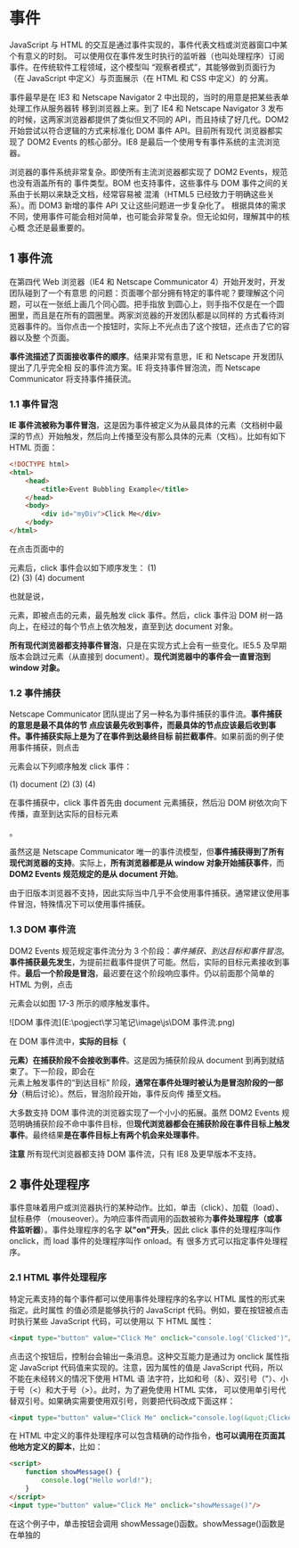 # 事件

JavaScript 与 HTML 的交互是通过事件实现的，事件代表文档或浏览器窗口中某个有意义的时刻。 可以使用仅在事件发生时执行的监听器（也叫处理程序）订阅事件。在传统软件工程领域，这个模型叫 “观察者模式”，其能够做到页面行为（在 JavaScript 中定义）与页面展示（在 HTML 和 CSS 中定义）的 分离。 

事件最早是在 IE3 和 Netscape Navigator 2 中出现的，当时的用意是把某些表单处理工作从服务器转 移到浏览器上来。到了 IE4 和 Netscape Navigator 3 发布的时候，这两家浏览器都提供了类似但又不同的 API，而且持续了好几代。DOM2 开始尝试以符合逻辑的方式来标准化 DOM 事件 API。目前所有现代 浏览器都实现了 DOM2 Events 的核心部分。IE8 是最后一个使用专有事件系统的主流浏览器。 

浏览器的事件系统非常复杂。即使所有主流浏览器都实现了 DOM2 Events，规范也没有涵盖所有的 事件类型。BOM 也支持事件，这些事件与 DOM 事件之间的关系由于长期以来缺乏文档，经常容易被 混淆（HTML5 已经致力于明确这些关系）。而 DOM3 新增的事件 API 又让这些问题进一步复杂化了。 根据具体的需求不同，使用事件可能会相对简单，也可能会非常复杂。但无论如何，理解其中的核心概 念还是最重要的。

## 1 事件流

在第四代 Web 浏览器（IE4 和 Netscape Communicator 4）开始开发时，开发团队碰到了一个有意思 的问题：页面哪个部分拥有特定的事件呢？要理解这个问题，可以在一张纸上画几个同心圆。把手指放 到圆心上，则手指不仅是在一个圆圈里，而且是在所有的圆圈里。两家浏览器的开发团队都是以同样的 方式看待浏览器事件的。当你点击一个按钮时，实际上不光点击了这个按钮，还点击了它的容器以及整 个页面。 

**事件流描述了页面接收事件的顺序**。结果非常有意思，IE 和 Netscape 开发团队提出了几乎完全相 反的事件流方案。IE 将支持事件冒泡流，而 Netscape Communicator 将支持事件捕获流。

### 1.1 事件冒泡

**IE 事件流被称为事件冒泡**，这是因为事件被定义为从最具体的元素（文档树中最深的节点）开始触发，然后向上传播至没有那么具体的元素（文档）。比如有如下 HTML 页面：

```html
<!DOCTYPE html>
<html>
    <head>
    	<title>Event Bubbling Example</title>
    </head>
    <body>
    	<div id="myDiv">Click Me</div>
    </body>
</html>
```

在点击页面中的<div>元素后，click 事件会以如下顺序发生：
(1) <div>
(2) <body>
(3) <html>
(4) document

也就是说，<div>元素，即被点击的元素，最先触发 click 事件。然后，click 事件沿 DOM 树一路向上，在经过的每个节点上依次触发，直至到达 document 对象。

**所有现代浏览器都支持事件冒泡**，只是在实现方式上会有一些变化。IE5.5 及早期版本会跳过<html>元素（从<body>直接到 document）。**现代浏览器中的事件会一直冒泡到 window 对象。**

### 1.2 事件捕获

Netscape Communicator 团队提出了另一种名为事件捕获的事件流。**事件捕获的意思是最不具体的节 点应该最先收到事件，而最具体的节点应该最后收到事件。**事件捕获实际上**是为了在事件到达最终目标 前拦截事件**。如果前面的例子使用事件捕获，则点击<div>元素会以下列顺序触发 click 事件：

(1) document
(2) <html>
(3) <body>
(4) <div>

在事件捕获中，click 事件首先由 document 元素捕获，然后沿 DOM 树依次向下传播，直至到达实际的目标元素<div>。

虽然这是 Netscape Communicator 唯一的事件流模型，但**事件捕获得到了所有现代浏览器的支持**。实际上，**所有浏览器都是从 window 对象开始捕获事件**，而 **DOM2 Events 规范规定的是从 document 开始**。

由于旧版本浏览器不支持，因此实际当中几乎不会使用事件捕获。通常建议使用事件冒泡，特殊情况下可以使用事件捕获。

### 1.3 DOM 事件流

DOM2 Events 规范规定事件流分为 3 个阶段：*事件捕获、到达目标和事件冒泡*。**事件捕获最先发生**，为提前拦截事件提供了可能。然后，实际的目标元素接收到事件。**最后一个阶段是冒泡**，最迟要在这个阶段响应事件。仍以前面那个简单的 HTML 为例，点击<div>元素会以如图 17-3 所示的顺序触发事件。

![DOM 事件流](E:\pogject\学习笔记\image\js\DOM 事件流.png)

在 DOM 事件流中，**实际的目标（<div>元素）在捕获阶段不会接收到事件**。这是因为捕获阶段从 document 到<html>再到<body>就结束了。下一阶段，即会在<div>元素上触发事件的“到达目标” 阶段，**通常在事件处理时被认为是冒泡阶段的一部分**（稍后讨论）。然后，冒泡阶段开始，事件反向传 播至文档。

大多数支持 DOM 事件流的浏览器实现了一个小小的拓展。虽然 DOM2 Events 规范明确捕获阶段不命中事件目标，但**现代浏览器都会在捕获阶段在事件目标上触发事件**。最终结果**是在事件目标上有两个机会来处理事件**。

**注意** 所有现代浏览器都支持 DOM 事件流，只有 IE8 及更早版本不支持。

## 2 事件处理程序

事件意味着用户或浏览器执行的某种动作。比如，单击（click）、加载（load）、鼠标悬停 （mouseover）。为响应事件而调用的函数被称为**事件处理程序（或事件监听器**）。事件处理程序的名字 **以"on"开头**，因此 click 事件的处理程序叫作 onclick，而 load 事件的处理程序叫作 onload。有 很多方式可以指定事件处理程序。

### 2.1 HTML 事件处理程序

特定元素支持的每个事件都可以使用事件处理程序的名字以 HTML 属性的形式来指定。此时属性 的值必须是能够执行的 JavaScript 代码。例如，要在按钮被点击时执行某些 JavaScript 代码，可以使用以 下 HTML 属性：

```html
<input type="button" value="Click Me" onclick="console.log('Clicked')"/>
```

点击这个按钮后，控制台会输出一条消息。这种交互能力是通过为 onclick 属性指定 JavaScript 代码值来实现的。注意，因为属性的值是 JavaScript 代码，所以不能在未经转义的情况下使用 HTML 语 法字符，比如和号（&）、双引号（"）、小于号（<）和大于号（>）。此时，为了避免使用 HTML 实体， 可以使用单引号代替双引号。如果确实需要使用双引号，则要把代码改成下面这样：

```html
<input type="button" value="Click Me" onclick="console.log(&quot;Clicked&quot;)"/>
```

在 HTML 中定义的事件处理程序可以包含精确的动作指令，**也可以调用在页面其他地方定义的脚本**，比如：

```html
<script>
    function showMessage() {
    	console.log("Hello world!");
    }
</script>
<input type="button" value="Click Me" onclick="showMessage()"/>
```

在这个例子中，单击按钮会调用 showMessage()函数。showMessage()函数是在单独的<script> 元素中定义的，而且也可以在外部文件中定义。**作为事件处理程序执行的代码可以访问全局作用域中的 一切。** 

以这种方式指定的事件处理程序有一些特殊的地方。首先，**会创建一个函数来封装属性的值**。**这个 函数有一个特殊的局部变量 event，其中保存的就是 event 对象**.

```html
<!-- 输出"click" -->
<input type="button" value="Click Me" onclick="console.log(event.type)">
```

有了这个对象，就不用开发者另外定义其他变量，也不用从包装函数的参数列表中去取了。

在这个函数中，**this 值相当于事件的目标元素**，如下面的例子所示：

```html
<!-- 输出"Click Me" -->
<input type="button" value="Click Me" onclick="console.log(this.value)">
```

这个动态创建的包装函数还有一个特别有意思的地方，就是**其作用域链被扩展了**。在这个函数中，**document 和元素自身的成员都可以被当成局部变量来访问**。这是通过使用 with 实现的：

```js
function() {
    with(document) {
        with(this) {
        	// 属性值
        }
    }
}
```

这意味着**事件处理程序可以更方便地访问自己的属性**。下面的代码与前面的示例功能一样：

```js
<!-- 输出"Click Me" -->
<input type="button" value="Click Me" onclick="console.log(value)">
```

**如果这个元素是一个表单输入框，则作用域链中还会包含表单元素**，事件处理程序对应的函数等价于如下这样：

```js
function() {
    with(document) {
        with(this.form) {
            with(this) {
            	// 属性值
            }
        }
    }
}
```

本质上，经过这样的扩展，**事件处理程序的代码就可以不必引用表单元素**，**而直接访问同一表单中的其他成员了**。下面的例子就展示了这种成员访问模式：

```html
<form method="post">
	<input type="text" name="username" value="">
	<input type="button" value="Echo Username" onclick="console.log(username.value)">
</form>
```

点击这个例子中的按钮会显示出文本框中包含的文本。注意，事件处理程序中的代码直接引用了username。

在 HTML 中指定事件处理程序有一些问题。第一个问题是**时机问题**。有可能 HTML 元素已经显示 在页面上，用户都与其交互了，而事件处理程序的代码还无法执行。比如在前面的例子中，如果 showMessage()函数是在页面后面，在按钮中代码的后面定义的，那么当用户在 showMessage()函数 被定义之前点击按钮时，就会发生错误。为此，大多数 HTML 事件处理程序会封装在 try/catch 块中， 以便在这种情况下静默失败，如下面的例子所示：

```html
<input type="button" value="Click Me" onclick="try{showMessage();}catch(ex) {}">
```

这样，如果在 showMessage()函数被定义之前点击了按钮，就不会发生 JavaScript 错误了，这是因为错误在浏览器收到之前已经被拦截了。

另一个问题是**对事件处理程序作用域链的扩展在不同浏览器中可能导致不同的结果**。不同 JavaScript 引擎中标识符解析的规则存在差异，因此访问无限定的对象成员可能导致错误。 

使用 HTML 指定事件处理程序的最后一个问题是 HTML 与 JavaScript 强耦合。**如果需要修改事件处 理程序，则必须在两个地方，即 HTML 和 JavaScript 中，修改代码**。这也是很多开发者不使用 HTML 事件处理程序，而使用 JavaScript 指定事件处理程序的主要原因。

### 2.2 DOM0 事件处理程序

在 JavaScript 中指定事件处理程序的**传统方式**是**把一个函数赋值给（DOM 元素的）一个事件处理程 序属性**。这也是在第四代 Web 浏览器中开始支持的事件处理程序赋值方法，直到现在所有现代浏览器 仍然都支持此方法，主要原因是简单。要使用 JavaScript 指定事件处理程序，必须先取得要操作对象的 引用。

 **每个元素（包括 window 和 document）都有通常小写的事件处理程序属性**，比如 onclick。只要 把这个属性赋值为一个函数即可：

```js
let btn = document.getElementById("myBtn");
btn.onclick = function() {
	console.log("Clicked");
};
```

这里先从文档中取得按钮，然后给它的 onclick 事件处理程序赋值一个函数。注意，前面的代码 在运行之后才会给事件处理程序赋值。因此如果在页面中上面的代码出现在按钮之后，则有可能出现用 户点击按钮没有反应的情况。 

**像这样使用 DOM0 方式为事件处理程序赋值时，所赋函数被视为元素的方法**。因此，事件处理程 序会在元素的作用域中运行，**即 this 等于元素**。下面的例子演示了使用 this 引用元素本身：

```js
let btn = document.getElementById("myBtn");
btn.onclick = function() {
	console.log(this.id); // "myBtn"
};
```

点击按钮，这段代码会显示元素的 ID。这个 ID 是通过 this.id 获取的。不仅仅是 id，**在事件处 理程序里通过 this 可以访问元素的任何属性和方法**。

以这种方式添加事件处理程序是**注册在事件流的 冒泡阶段**的。 

**通过将事件处理程序属性的值设置为 null，可以移除通过 DOM0 方式添加的事件处理程序**，如下 面的例子所示：

```js
btn.onclick = null; // 移除事件处理程序
```

把事件处理程序设置为 null，**再点击按钮就不会执行任何操作了**。

**注意** 如果事件处理程序是在 HTML 中指定的，则 onclick 属性的值是一个包装相应 HTML 事件处理程序属性值的函数。这些事件处理程序也可以通过在 JavaScript 中将相应 属性设置为 null 来移除。

### 2.3 DOM2 事件处理程序

DOM2 Events 为事件处理程序的赋值和移除定义了两个方法：**addEventListener()和 remove- EventListener()**。这两个方法暴露在所有 DOM 节点上，它们接收 3 个参数：**事件名、事件处理函 数和一个布尔值**，true 表示在捕获阶段调用事件处理程序，**false（默认值）表示在冒泡阶段调用事 件处理程序**。

仍以给按钮添加 click 事件处理程序为例，可以这样写：

```js
let btn = document.getElementById("myBtn");
btn.addEventListener("click", () => {
	console.log(this.id);
}, false);
```

以上代码为按钮添加了会在事件冒泡阶段触发的 onclick 事件处理程序（因为最后一个参数值为 false）。与 DOM0 方式类似，这个事件处理程序同样在被附加到的元素的作用域中运行。**使用 DOM2 方式的主要优势是可以为同一个事件添加多个事件处理程序**。来看下面的例子：

```js
let btn = document.getElementById("myBtn");
btn.addEventListener("click", () => {
	console.log(this.id);
}, false);
btn.addEventListener("click", () => {
	console.log("Hello world!");
}, false);
```

这里给按钮添加了两个事件处理程序。**多个事件处理程序以添加顺序来触发**，因此前面的代码会先 打印元素 ID，然后显示消息“Hello world!”。 

通过 addEventListener()添加的事件处理程序**只能使用 removeEventListener()并传入与添 加时同样的参数来移除**。这**意味着使用 addEventListener()添加的匿名函数无法移除**，如下面的例 子所示：

```js
let btn = document.getElementById("myBtn");
btn.addEventListener("click", () => {
	console.log(this.id);
}, false);

// 其他代码
btn.removeEventListener("click", function() { // 没有效果！
	console.log(this.id);
}, false);
```

这个例子通过 addEventListener()添加了一个匿名函数作为事件处理程序。然后，又以看起来 相同的参数调用了 removeEventListener()。但实际上，第二个参数与传给 addEventListener() 的完全不是一回事。**传给 removeEventListener()的事件处理函数必须与传给 addEventListener() 的是同一个**，如下面的例子所示：

```js
let btn = document.getElementById("myBtn");
let handler = function() {
	console.log(this.id);
};

btn.addEventListener("click", handler, false);
// 其他代码
btn.removeEventListener("click", handler, false); // 有效果！
```

这个例子有效，因为调用 addEventListener()和 removeEventListener()时传入的是同一个 函数。 

大多数情况下，**事件处理程序会被添加到事件流的冒泡阶段**，主要原因是跨浏览器兼容性好。把事 件处理程序注册到捕获阶段通常用于在事件到达其指定目标之前拦截事件。**如果不需要拦截，则不要使 用事件捕获**。

### 2.4 IE 事件处理程序

IE 实现了与 DOM 类似的方法，即 **attachEvent()和 detachEvent()**。这两个方法接收两个同样 的参数：事件处理程序的名字和事件处理函数。因为 IE8 及更早版本只支持事件冒泡，所以使**用 attachEvent()添加的事件处理程序会添加到冒泡阶段**。 

要使用 attachEvent()给按钮添加 click 事件处理程序，可以使用以下代码：

```js
var btn = document.getElementById("myBtn");
btn.attachEvent("onclick",function(){
	console.log("Clicked");
});
```

注意，**attachEvent()的第一个参数是"onclick**"，而不是 DOM 的 addEventListener()方法 的"click"。 

在 IE 中使用 attachEvent()与使用 DOM0 方式的主要区别是事件处理程序的作用域。使用 DOM0 方式时，事件处理程序中的 this 值等于目标元素。而使用 attachEvent()时，事件处理程序**是在全 局作用域中运行的**，因此 **this 等于 window**。来看下面使用 attachEvent()的例子：

```js
var btn = document.getElementById("myBtn");
btn.attachEvent("onclick", function() {
	console.log(this === window); // true
});
```

理解这些差异对编写跨浏览器代码是非常重要的。

与使用 addEventListener()一样，使用 attachEvent()方法也可以给一个元素添加多个事件处理程序。比如下面的例子：

```js
var btn = document.getElementById("myBtn");
btn.attachEvent("onclick", function() {
	console.log("Clicked");
});
btn.attachEvent("onclick", function() {
	console.log("Hello world!");
});
```

这里调用了两次 attachEvent()，分别给同一个按钮添加了两个不同的事件处理程序。不过，与 DOM 方法不同，这里的事件处理程序会**以添加它们的顺序反向触发**。换句话说，在点击例子中的按钮 后，控制台中会先打印出"Hello world!"，然后再打印出"Clicked"。 

使用 attachEvent()添加的事件处理程序将使用 detachEvent()来移除，只要提供相同的参数。 与使用 DOM 方法类似，作为事件处理程序添加的匿名函数也无法移除。但**只要传给 detachEvent() 方法相同的函数引用，就可以移除**。下面的例子演示了附加和剥离事件：

```js
var btn = document.getElementById("myBtn");
var handler=function(){
	console.log("Clicked");
}
btn.attachEvent("onclick",handler);
//
btn.detachEvent("onclick",handler);
```

这里先把事件处理程序保存到变量 handler，之后又将其传给 detachEvent()来移除事件处理程序。

### 2.5 跨浏览器事件处理程序

为了以跨浏览器兼容的方式处理事件，很多开发者会选择使用一个 JavaScript 库，**其中抽象了不同 浏览器的差异**。有些开发者也可能会自己编写代码，以便使用最合适的事件处理手段。自己编写跨浏览 器事件处理代码也很简单，主要依赖能力检测。要确保事件处理代码具有最大兼容性，**只需要让代码在 冒泡阶段运行即可**。 

为此，需要先创建一个 **addHandler()方法**。这个方法的任务是根据需要分别使用 DOM0 方式、 DOM2 方式或 IE 方式来添加事件处理程序。这个方法会在 EventUtil 对象（本章示例使用的对象）上 添加一个方法，以实现跨浏览器事件处理。添加的这个 addHandler()方法接收 3 个参数：目标元素、 事件名和事件处理函数。 

有了 addHandler()，还要写一个也接收同样的 3 个参数的 **removeHandler()**。这个方法的任务 是移除之前添加的事件处理程序，不管是通过何种方式添加的，默认为 DOM0 方式。 

以下就是包含这两个方法的 EventUtil 对象：

```js
var EventUtil={
	addHandler:function(element,type,handler){
		if (element.addEventListener) {
			element.addEventListener(type,handler,false);
		}else if(element.attachEvent){
			element.attachEvent("on"+type,handler);
		}else{
			element["on"+type]=handler;
		}
	},
	removeHandler:function(element,type,handler){
		if (element.removeEventListener) {
			element.removeEventListener(type,handler,false);
		}else if(element.detachEvent){
			element.detachEvent("on"+type,handler);
		}else{
			element["on"+type]=null;
		}
	}
};

```

两个方法都是首先检测传入元素上是否存在 DOM2 方式。如果有 DOM2 方式，就使用该方式，传 入事件类型和事件处理函数，以及表示冒泡阶段的第三个参数 false。否则，如果存在 IE 方式，则使 用该方式。注意这时候必须在事件类型前加上"on"，才能保证在 IE8 及更早版本中有效。**最后是使用 DOM0 方式（在现代浏览器中不会到这一步**）。注意使用 DOM0 方式时使用了中括号计算属性名，并将 事件处理程序或 null 赋给了这个属性。 可以像下面这样使用 EventUtil 对象：

```js
var btn = document.getElementById("myBtn");
var handler=function(){
	console.log("Clicked");
}
EventUtil.addHandler(btn,"click",handler);
//其他代码
EventUtil.removeHandler(btn,"onclick",handler);
```

这里的 addHandler()和 removeHandler()方法**并没有解决所有跨浏览器一致性问题**，比如 **IE 的作用域问题、多个事件处理程序执行顺序问题等**。不过，这两个方法已经实现了跨浏览器添加和移除 事件处理程序。另外也要注意，DOM0 只支持给一个事件添加一个处理程序。好在 DOM0 浏览器已经 很少有人使用了，所以影响应该不大。

## 3 事件对象

在 DOM 中发生事件时，所有相关信息都会被收集并存储在一个名为 **event** 的对象中。这个对象包 含了一些基本信息，比如**导致事件的元素、发生的事件类型，以及可能与特定事件相关的任何其他数据**。 例如，鼠标操作导致的事件会生成鼠标位置信息，而键盘操作导致的事件会生成与被按下的键有关的信 息。所有浏览器都支持这个 event 对象，尽管支持方式不同。

### 3.1 DOM 事件对象

在 DOM 合规的浏览器中，**event 对象是传给事件处理程序的唯一参数**。不管以哪种方式（DOM0 或 DOM2）指定事件处理程序，都会传入这个 event 对象。下面的例子展示了在两种方式下都可以使 用事件对象：

```js
var btn = document.getElementById("myBtn");
btn.onclick = function(event) {
	console.log(event.type); // "click"
};
btn.addEventListener("click", (event) => {
	console.log(event.type); // "click"
}, false);
```

这个例子中的两个事件处理程序都会在控制台打出 event.type 属性包含的事件类型。这个属性中 始终包含被触发事件的类型，如"click"（与传给 addEventListener()和 removeEventListener() 方法的事件名一致）。 

在通过 HTML 属性指定的事件处理程序中，同样可以使用变量 event 引用事件对象。下面的例子 中演示了如何使用这个变量：

```js
<input type="button" value="Click Me" onclick="console.log(event.type)">
```

以这种方式提供 event 对象，可以让 HTML 属性中的代码实现与 JavaScript 函数同样的功能。 

如前所述，**事件对象包含与特定事件相关的属性和方法**。*不同的事件生成的事件对象也会包含不同 的属性和方法*。不过，所有事件对象都会包含下表列出的这些公共属性和方法。

![事件对象公共属性和方法](E:\pogject\学习笔记\image\js\事件对象公共属性和方法.png)

#### this、currentTarget 和 target

在事件处理程序内部，**this 对象始终等于 currentTarget 的值**，而 target 只包含事件的实际 目标。**如果事件处理程序直接添加在了意图的目标，则 this、currentTarget 和 target 的值是一样 的**。下面的例子展示了这两个属性都等于 this 的情形：

```js
var btn = document.getElementById("myBtn");
btn.onclick = function(event) {
	console.log(event.currentTarget===this); // true
	console.log(event.target===this);  //true;
};
```

上面的代码检测了 currentTarget 和 target 的值是否等于 this。因为 click 事件的目标是按 钮，所以这 3 个值是相等的。**如果这个事件处理程序是添加到按钮的父节点（如 document.body）上， 那么它们的值就不一样了**。比如下面的例子在 document.body 上添加了单击处理程序：

```js
var btn = document.getElementById("myBtn");
document.body.onclick = function(event) {
	console.log(event.currentTarget===this); // true
	console.log(event.target===this);  //false;
	console.log(event.currentTarget === document.body); // true
	console.log(this === document.body); // true
	console.log(event.target === document.getElementById("myBtn")); // true
};
```

这种情况下点击按钮，this 和 currentTarget 都等于 document.body，这是**因为它是注册事件 处理程序的元素**。**而 target 属性等于按钮本身，这是因为那才是 click 事件真正的目标**。由于按钮 本身并没有注册事件处理程序，因此 click 事件**冒泡**到 document.body，从而触发了在它上面注册的 处理程序。 

#### type 属性

**type 属性在一个处理程序处理多个事件时很有用**。比如下面的处理程序中就使用了 event.type：

```js
var btn = document.getElementById("myBtn");

let handler=function(event){
	switch(event.type){
		case "click":
			console.log("Clicked");
			break;
		case "mouseover":
			event.target.style.backgroundColor="red";
			break;
		case "mouseout":
			event.target.style.backgroundColor="";
			break;
	}
};

btn.onclick=handler;
btn.onmouseover=handler;
btn.onmouseout=handler;
```

在这个例子中，函数 handler 被用于处理 3 种不同的事件：click、mouseover 和 mouseout。 当按钮被点击时，应该在控制台打印一条消息，如前面的例子所示。而把鼠标放到按钮上，会导致按钮 背景变成红色，接着把鼠标从按钮上移开，背景颜色应该又恢复成默认值。**这个函数使用 event.type 属性确定了事件类型，从而可以做出不同的响应。** 

#### preventDefault()方法和cancelable 属性

**preventDefault()方法用于阻止特定事件的默认动作**。比如，链接的默认行为就是在被单击时导 航到 href 属性指定的 URL。如果想阻止这个导航行为，可以在 onclick 事件处理程序中取消，如下 面的例子所示：

```html
<a href="https://www.baidu.com/" id="myLink" target="_blank">preventDefault</a>
<script type="text/javascript">
let link = document.getElementById("myLink");
link.onclick = function(event) {
	event.preventDefault();
};
</script>
```

任何可以通过 preventDefault()取消默认行为的事件，**其事件对象的 cancelable 属性都会设置为 true。**

#### stopPropagation()方法

**stopPropagation()方法用于立即阻止事件流在 DOM 结构中传播，取消后续的事件捕获或冒泡**。 例如，直接添加到按钮的事件处理程序中调用 stopPropagation()，可以阻止 document.body 上注 册的事件处理程序执行。比如：

```js
var btn = document.getElementById("myBtn");
btn.onclick = function(event) {
	console.log("Clicked");
	event.stopPropagation();
};
document.body.onclick = function(event) {
	console.log("Body clicked");
};
```

如果这个例子中不调用stopPropagation()，那么点击按钮就会打印两条消息。但这里由于click 事件不会传播到 document.body，因此 onclick 事件处理程序永远不会执行。 

####  eventPhase 属性

**eventPhase 属性可用于确定事件流当前所处的阶段**。

- 如果事件处理程序在捕获阶段被调用，则 eventPhase 等于 1；

- 如果事件处理程序在目标上被调用，则 eventPhase 等于 2；

- 如果事件处理程序 在冒泡阶段被调用，则 eventPhase 等于 3。

不过要注意的是，**虽然“到达目标”是在冒泡阶段发生的， 但其 eventPhase 仍然等于 2**。下面的例子展示了 eventPhase 在不同阶段的值：

```js
var btn = document.getElementById("myBtn");
btn.onclick = function(event) {
    //接着，会触发按钮本身的事件处理程序（尽管是注册在冒泡阶段）
	console.log(event.eventPhase);  //2
};
document.body.addEventListener("click", (event) => {
    //首先会触发注册在捕获阶段的 document.body 上的事件处理程序
	console.log(event.eventPhase); // 1
}, true);

document.body.onclick = (event) => {
    //最后触发的是注册在冒泡阶段的 document.body 上的事件处理程序
	console.log(event.eventPhase); // 3
};
```

在这个例子中，点击按钮首先会触发注册在捕获阶段的 document.body 上的事件处理程序， 显示 eventPhase 为 1。接着，会触发按钮本身的事件处理程序（尽管是注册在冒泡阶段），此时显 示 eventPhase 等于 2。最后触发的是注册在冒泡阶段的 document.body 上的事件处理程序，显示 eventPhase 为 3。**而当 eventPhase 等于 2 时，this、target 和 currentTarget 三者相等**。

注意 **event 对象只在事件处理程序执行期间存在，一旦执行完毕，就会被销毁**。

### 3.2 IE 事件对象

与 DOM 事件对象不同， **IE 事件对象可以基于事件处理程序被指定的方式以不同方式来访问**。如果事件处理程序是使用 DOM0 方式指定的，则 event 对象只是 window 对象的一个属性，如下所示：

```js
var btn = document.getElementById("myBtn");
btn.onclick = function() {
    let event = window.event;
    console.log(event.type); // "click"
};
```

这里，window.event 中保存着 event 对象，其 event.type 属性保存着事件类型（IE 的这个属 性的值与 DOM 事件对象中一样）。不过，**如果事件处理程序是使用 attachEvent()指定的，则 event 对象会作为唯一的参数传给处理函数**，如下所示：

```js
var btn = document.getElementById("myBtn");
btn.attachEvent("onclick", function(event) {
	console.log(event.type); // "click"
});
```

**使用 attachEvent()时，event 对象仍然是 window 对象的属性**（像 DOM0 方式那样），只是出 于方便也将其作为参数传入。 

**如果是使用 HTML 属性方式指定的事件处理程序，则 event 对象同样可以通过变量 event 访问**（与 DOM 模型一样）。下面是在 HTML 事件属性中使用 event.type 的例子：

```html
<input type="button" value="Click Me" onclick="console.log(event.type)">
```

I**E 事件对象也包含与导致其创建的特定事件相关的属性和方法，其中很多都与相关的 DOM 属性和 方法对应**。与 DOM 事件对象一样，基于触发的事件类型不同，event 对象中包含的属性和方法也不一 样。不过，所有 IE 事件对象都会包含下表所列的公共属性和方法。

| 属性/方法    | 类 型  | 类 型  | 说 明                                                        |
| ------------ | ------ | ------ | ------------------------------------------------------------ |
| cancelBubble | 布尔值 | 读/写  | 默认为 false，设置为 true 可以取消冒泡（与 DOM 的 stopPropagation()方法相同） |
| returnValue  | 布尔值 | 布尔值 | 默认为 true，设置为 false 可以取消事件默认行为 （与 DOM 的 preventDefault()方法相同） |
| srcElement   | 元素   | 只读   | 事件目标（与 DOM 的 target 属性相同）                        |
| type         | 字符串 | 只读   | 触发的事件类型                                               |

#### srcElement 属性

由于事件处理程序的作用域取决于指定它的方式，**因此 this 值并不总是等于事件目标**。为此，**更 好的方式是使用事件对象的 srcElement 属性代替 this**。下面的例子表明，不同事件对象上的 srcElement 属性中保存的都是事件目标：

```js
var btn = document.getElementById("myBtn");
btn.onclick = function() {
	console.log(window.event.srcElement === this); // true
};
btn.attachEvent("onclick", function(event) {
	console.log(event.srcElement === this); // false
});
```

在第一个以 DOM0 方式指定的事件处理程序中，srcElement 属性等于 this，而在第二个事件处 理程序中（运行在全局作用域下），两个值就不相等了。 

#### returnValue 属性

returnValue 属性等价于 DOM 的 preventDefault()方法，都是用于取消给定事件默认的行为。 **只不过在这里要把 returnValue 设置为 false 才是阻止默认动作**。下面是一个设置该属性的例子：

```js
var link = document.getElementById("myLink");
link.onclick = function() {
	window.event.returnValue = false;
};
```

在这个例子中，returnValue 在 onclick 事件处理程序中被设置为 false，阻止了链接的默认行 为。

#### cancelBubble 属性

与 DOM 不同，没有办法通过 JavaScript 确定事件是否可以被取消。 **cancelBubble 属性与 DOM stopPropagation()方法用途一样，都可以阻止事件冒泡**。因为 IE8 及更早版本不支持捕获阶段，所以只会取消冒泡。stopPropagation()则既取消捕获也取消冒泡。下 面是一个取消冒泡的例子：

```js
var btn = document.getElementById("myBtn");
btn.onclick = function() {
	console.log("Clicked");
	window.event.cancelBubble = true;
};
document.body.onclick = function() {
	console.log("Body clicked");
};
```

通过在按钮的 onclick 事件处理程序中将 cancelBubble 设置为 true，可以阻止事件冒泡到document.body，也就阻止了调用注册在它上面的事件处理程序。于是，点击按钮只会输出一条消息

### 3.3 跨浏览器事件对象

虽然 DOM 和 IE 的事件对象并不相同，但它们有足够的相似性可以实现跨浏览器方案。**DOM 事件对象中包含 IE 事件对象的所有信息和能力，只是形式不同。这些共性可让两种事件模型之间的映射成 为可能**。本章前面的 EventUtil 对象可以像下面这样再添加一些方法：

```js
var EventUtil={
    addHandler:function(element,type,handler){
        if (element.addEventListener) {
            element.addEventListener(type,handler,false);
        }else if(element.attachEvent){
            element.attachEvent("on"+type,handler);
        }else{

            element["on"+type]=handler;
        }
    },
    removeHandler:function(element,type,handler){
        if (element.removeEventListener) {
            element.removeEventListener(type,handler,false);
        }else if(element.detachEvent){
            element.detachEvent("on"+type,handler);
        }else{

            element["on"+type]=null;
        }
    },
    getEvent:function(event){
    	return event ? event : window.event;
    },
    getTarget:function(event){
    	return event.target || event.srcElement;
    },
    preventDefault:function(event){
    	if (event.preventDefault) {
    		event.preventDefault();
    	}else{
    		event.returnValue=false;
    	}
    },
    stopPropagation:function(event){
    	if (event.stopPropagation) {
    		event.stopPropagation();
    	}else{
    		event.cancelBubble=true;
    	}
    }
};
```

这里一共给 EventUtil 增加了 4 个新方法。**首先是 getEvent()**，其返回对 event 对象的引用。 IE 中事件对象的位置不同，而使用这个方法可以不用管事件处理程序是如何指定的，都可以获取到 event 对象。**使用这个方法的前提是，事件处理程序必须接收 event 对象，并把它传给这个方法**。下 面是使用 EventUtil 中这个方法统一获取 event 对象的一个例子：

```js
var btn = document.getElementById("myBtn");
btn.onclick = function(event) {
	event = EventUtil.getEvent(event);
};
```

在 DOM 合规的浏览器中，event 对象会直接传入并返回。而在 IE 中，event 对象可能并没有被 定义（因为使用了 attachEvent()），因此返回 window.event。这样就可以确保无论使用什么浏览器， 都可以获取到事件对象。 

**第二个方法是 getTarget()，其返回事件目标**。在这个方法中，首先检测 event 对象是否存在 target 属性。如果存在就返回这个值；否则，就返回 event.srcElement 属性。下面是使用这个方 法的示例：

```js
btn.onclick = function(event) {
	event = EventUtil.getEvent(event);
    
	let target = EventUtil.getTarget(event);
	console.log(target);
};

```

**第三个方法是 preventDefault()，其用于阻止事件的默认行为**。在传入的 event 对象上，如果 有 preventDefault()方法，就调用这个方法；否则，就将 event.returnValue 设置为 false。下 面是使用这个方法的例子：

```js
let link = document.getElementById("myLink");
link.onclick = function(event) {
	console.log("preventDefault");
	event = EventUtil.getEvent(event);
	EventUtil.preventDefault(event);
};
```

以上代码能在所有主流浏览器中阻止单击链接后跳转到其他页面。这里首先通过 EventUtil. getEvent()获取事件对象，然后又把它传给了 EventUtil.preventDefault()以阻止默认行为。 

**第四个方法 stopPropagation()以类似的方式运行**。同样先检测用于停止事件流的 DOM 方法， 如果没有再使用 cancelBubble 属性。下面是使用这个通用 stopPropagation()方法的示例：

```js
var btn = document.getElementById("myBtn");
btn.onclick = function(event) {

	console.log("Clicked");

	event = EventUtil.getEvent(event);

	let target = EventUtil.getTarget(event);
	console.log(target);

	EventUtil.stopPropagation(event);
};

document.body.onclick = function(event) {
	console.log("Body clicked");
};
```

同样，先通过 EventUtil.getEvent()获取事件对象，然后又把它传给了 EventUtil.stop Propagation()。不过，这个方法在浏览器上可能会停止事件冒泡，也可能会既停止事件冒泡也停止 事件捕获。

```html
<!DOCTYPE html>
<html>
<head>
	<meta charset="utf-8">
	<title>test js</title>
</head>
<body>

	<input type="button" value="Click Me" id="myBtn"><br>
	<a href="https://www.baidu.com/" id="myLink" target="_blank">preventDefault</a>
<script type="text/javascript">
var EventUtil={
    addHandler:function(element,type,handler){
        if (element.addEventListener) {
            element.addEventListener(type,handler,false);
        }else if(element.attachEvent){
            element.attachEvent("on"+type,handler);
        }else{

            element["on"+type]=handler;
        }
    },
    removeHandler:function(element,type,handler){
        if (element.removeEventListener) {
            element.removeEventListener(type,handler,false);
        }else if(element.detachEvent){
            element.detachEvent("on"+type,handler);
        }else{

            element["on"+type]=null;
        }
    },
    getEvent:function(event){
    	return event ? event : window.event;
    },
    getTarget:function(event){
    	return event.target || event.srcElement;
    },
    preventDefault:function(event){
    	if (event.preventDefault) {
    		event.preventDefault();
    	}else{
    		event.returnValue=false;
    	}
    },
    stopPropagation:function(event){
    	if (event.stopPropagation) {
    		event.stopPropagation();
    	}else{
    		event.cancelBubble=true;
    	}
    }
};

var btn = document.getElementById("myBtn");
btn.onclick = function(event) {

	console.log("Clicked");

	event = EventUtil.getEvent(event);

	let target = EventUtil.getTarget(event);
	console.log(target);

	EventUtil.stopPropagation(event);
};

document.body.onclick = function(event) {
	console.log("Body clicked");
};

let link = document.getElementById("myLink");
link.onclick = function(event) {
	console.log("preventDefault");
	event = EventUtil.getEvent(event);
	EventUtil.preventDefault(event);
};

</script>

</body>
</html>
```

## 4 事件类型

Web 浏览器中可以发生很多种事件。如前所述，所发生事件的类型决定了事件对象中会保存什么信息。DOM3 Events 定义了如下事件类型。
- 用户界面事件（UIEvent）：涉及与 BOM 交互的通用浏览器事件。
- 焦点事件（FocusEvent）：在元素获得和失去焦点时触发。
- 鼠标事件（MouseEvent）：使用鼠标在页面上执行某些操作时触发。
- 滚轮事件（WheelEvent）：使用鼠标滚轮（或类似设备）时触发。
- 输入事件（InputEvent）：向文档中输入文本时触发。
- 键盘事件（KeyboardEvent）：使用键盘在页面上执行某些操作时触发。
- 合成事件（CompositionEvent）：在使用某种 IME（Input Method Editor，输入法编辑器）输入字符时触发。

除了这些事件类型之外，HTML5 还定义了另一组事件，而浏览器通常在 DOM 和 BOM 上实现专有事 件。这些专有事件基本上都是根据开发者需求而不是按照规范增加的，因此不同浏览器的实现可能不同。 

DOM3 Events 在 DOM2 Events 基础上重新定义了事件，并增加了新的事件类型。所有主流浏览器 都支持 DOM2 Events 和 DOM3 Events。

### 4.1 用户界面事件

用户界面事件或 UI 事件不一定跟用户操作有关。这类事件在 DOM 规范出现之前就已经以某种形 式存在了，保留它们是为了向后兼容。UI 事件主要有以下几种。 
- DOMActivate：元素被用户通过鼠标或键盘操作激活时触发（比 click 或 keydown 更通用）。 这个事件在 DOM3 Events 中**已经废弃**。因为浏览器实现之间存在差异，所以不要使用它。 
- **load**：**在 window 上当页面加载完成后触发**，在窗套（<frameset>）上当所有窗格（<frame>） 都加载完成后触发，在<img>元素上当图片加载完成后触发，在<object>元素上当相应对象加 载完成后触发。 
- **unload**：**在 window 上当页面完全卸载后触发**，在窗套上当所有窗格都卸载完成后触发，在 <object>元素上当相应对象卸载完成后触发。 
- **abort**：在<object>元素上当相应对象**加载完成前被用户提前终止下载时**触发。 
- **error**：在 window 上当 JavaScript 报错时触发，在<img>元素上当无法加载指定图片时触发， 在<object>元素上当无法加载相应对象时触发，在窗套上当一个或多个窗格无法完成加载时 触发。 
- **select**：在文本框（<input>或 textarea）上当用户选择了一个或多个字符时触发。 
- **resize**：在 window 或窗格上当窗口或窗格被缩放时触发。 
- **scroll**：当用户滚动包含滚动条的元素时在元素上触发。<body>元素包含已加载页面的滚动条。 

大多数 HTML 事件与 window 对象和表单控件有关。 

除了 DOMActivate，这些事件在 DOM2 Events 中都被归为 HTML Events（DOMActivate 在 DOM2 中仍旧是 UI 事件）。

#### load 事件

**load 事件可能是 JavaScript 中最常用的事件。**在 window 对象上，load 事件会在整个页面（包括 所有外部资源如图片、JavaScript 文件和 CSS 文件）加载完成后触发。可以通过两种方式指定 load 事 件处理程序。第一种是 JavaScript 方式，如下所示：

```js
window.addEventListener("load",(event)=>{
	console.log("loaded!");
});
```

这是使用 addEventListener()方法来指定事件处理程序。与其他事件一样，事件处理程序会接 收到一个 event 对象。**这个 event 对象并没有提供关于这种类型事件的额外信息**，虽然在 DOM 合规 的浏览器中，event.target 会被设置为 document，但在 IE8 之前的版本中，不会设置这个对象的 srcElement 属性。

**第二种指定 load 事件处理程序的方式是向<body>元素添加 onload 属性**，如下所示：

```html
<!DOCTYPE html>
<html>
    <head>
    	<title>Load Event Example</title>
    </head>
    <body onload="console.log('Loaded!')">
    </body>
</html>
```

**一般来说，任何在 window 上发生的事件，都可以通过给<body>元素上对应的属性赋值来指定**， **这是因为 HTML 中没有 window 元素**。这实际上是为了保证向后兼容的一个策略，但在所有浏览器中都 能得到很好的支持。**实际开发中要尽量使用 JavaScript 方式。** 

注意 根据 DOM2 Events，**load 事件应该在 document** 而非 window 上**触发**。可是为了 向后兼容，所有浏览器都在 window 上实现了 load 事件。 

**图片上也会触发 load 事件**，包括 DOM中的图片和非 DOM中的图片。可以在 HTML中直接给<img> 元素的 onload 属性指定事件处理程序，比如：

```html
<img src="bg2.jpg" onload="console.log('Image loaded.')">
```

这个例子会在图片加载完成后输出一条消息。同样，使用 JavaScript 也可以为图片指定事件处理程序：

```js
let image = document.getElementById("myImage");
image.addEventListener("load", (event) => {
	console.log(event.target.src);  //file:///E:/pogject/js/bg2.jpg
});
```

这里使用 JavaScript 为图片指定了 load 事件处理程序。处理程序会接收到 event 对象，虽然这个 对象上没有多少有用的信息。这个事件的目标是<img>元素，因此可以直接从 event.target.src 属 性中取得图片地址并打印出来。 

在通过 JavaScript 创建新<img>元素时，也可以给这个元素指定一个在加载完成后执行的事件处理 程序。**在这里，关键是要在赋值 src 属性前指定事件处理程序**，如下所示：

```js
window.addEventListener("load", () => {
	let image = document.createElement("img");
	image.addEventListener("load", (event) => {
		console.log(event.target.src);
	});
	document.body.appendChild(image);
	image.src = "bg2.jpg";
});
```

这个例子首先为 window 指定了一个 load 事件处理程序。因为示例涉及向 DOM 中添加新元素， 所以必须确保页面已经加载完成。**如果在页面加载完成之前操作 document.body，则会导致错误**。然 后，代码创建了一个新的<img>元素，并为这个元素设置了 load 事件处理程序。最后，才把这个元素 添加到文档中并指定了其 src 属性。

**注意，下载图片并不一定要把<img>元素添加到文档，只要给它设 置了 src 属性就会立即开始下载。** 

同样的技术也适用于 DOM0 的 Image 对象。在 DOM 出现之前，客户端都使用 Image 对象预先加 载图片。可以像使用前面（通过 createElement()方法创建）的<img>元素一样使用 Image 对象，只 是不能把后者添加到 DOM 树。下面的例子**使用新 Image 对象实现了图片预加载**：

```js
window.addEventListener("load", () => {
	let image = new Image();
	image.addEventListener("load", (event) => {
		console.log("Image loaded!");
		console.log(event.target.src);
	});
	image.src = "bg2.jpg";
});
```

这里调用 Image 构造函数创建了一个新图片，并给它设置了事件处理程序。**有些浏览器会把 Image 对象实现为<img>元素**，但并非所有浏览器都如此。所以最好把它们看成是两个东西。 

注意 在 IE8 及早期版本中，如果图片没有添加到 DOM 文档中，则 load 事件发生时不 会生成 event 对象。对未被添加到文档中的<img>元素以及 Image 对象来说都是这样。 IE9 修复了这个问题。 

还有一些元素也以非标准的方式支持 load 事件。**<script>元素会在 JavaScript 文件加载完成后触 发 load 事件，从而可以动态检测**。**与图片不同，要下载 JavaScript 文件必须同时指定 src 属性并把 <script>元素添加到文档中**。因此指定事件处理程序和指定 src 属性的顺序在这里并不重要。下面的 代码展示了如何给动态创建的<script>元素指定事件处理程序：

```js
window.addEventListener("load", () => {
	let script=document.createElement("script");
	script.addEventListener("load",(event)=>{
		console.log("loaded");
	});
	script.src="jscode.js";
	document.body.appendChild(script);
});
```

**这里 event 对象的 target 属性在大多数浏览器中是<script>节点**。IE8及更早版本不支持<script> 元素触发 load 事件。 

**IE 和 Opera 支持<link>元素触发 load 事件，因而支持动态检测样式表是否加载完成**。下面的代码 展示了如何设置这样的事件处理程序：

```js
window.addEventListener("load", () => {
	let link = document.createElement("link");
	link.type = "text/css";
	link.rel= "stylesheet";
	link.addEventListener("load", (event) => {
		console.log("css loaded");
	});
	link.href = "example.css";
document.getElementsByTagName("head")[0].appendChild(link);
});
```

**与<script>节点一样，在指定 href 属性并把<link>节点添加到文档之前不会下载样式表**。

#### unload 事件

与 load 事件相对的是 unload 事件，**unload 事件会在文档卸载完成后触发**。unload 事件一般是 在从一个页面导航到另一个页面时触发，**最常用于清理引用，以避免内存泄漏**。与 load 事件类似， unload 事件处理程序也有两种指定方式。第一种是 JavaScript 方式，如下所示：

```js
window.addEventListener("unload", (event) => {
	console.log("Unloaded!");
});
```

**这个事件生成的 event 对象在 DOM 合规的浏览器中只有 target 属性（值为 document）**。IE8 及更早版本在这个事件上不提供 srcElement 属性。 

第二种方式与 load 事件类似，就是给<body>元素添加 onunload 属性：

```html
<!DOCTYPE html>
<html>
    <head>
        <title>Unload Event Example</title>
    </head>
    <body onunload="console.log('Unloaded!')">
    </body>
</html>
```

无论使用何种方式，都要注意事件处理程序中的代码。**因为 unload 事件是在页面卸载完成后触发的，所以不能使用页面加载后才有的对象**。此时要访问 DOM 或修改页面外观都会导致错误。

注意 根据 DOM2 Events，**unload 事件应该在<body>**而非 window 上**触发**。可是为了向后兼容，所有浏览器都在 window 上实现了 unload 事件。

#### resize 事件

**当浏览器窗口被缩放到新高度或宽度时，会触发 resize 事件**。这个事件在 window 上触发，因此 可以通过 JavaScript 在 window 上或者为<body>元素添加 onresize 属性来指定事件处理程序。优先使 用 JavaScript 方式：

```js
window.addEventListener("resize", (event) => {
	console.log("Resized!");
});
```

**类似于其他在 window 上发生的事件，此时会生成 event 对象**，且这个对象的 target 属性**在 DOM 合规的浏览器中是 documen**t。而 IE8 及更早版本中并没有提供可用的属性。 

不同浏览器在决定何时触发 resize 事件上存在重要差异。IE、Safari、Chrome 和 Opera 会在窗口 缩放超过 1 像素时触发 resize 事件，然后随着用户缩放浏览器窗口不断触发。Firefox 早期版本则只在 用户停止缩放浏览器窗口时触发 resize 事件。**无论如何，都应该避免在这个事件处理程序中执行过多 计算**。否则可能由于执行过于频繁而导致浏览器响应明确变慢。 

**注意 浏览器窗口在最大化和最小化时也会触发 resize 事件**。

#### scroll 事件

**虽然 scroll 事件发生在 window 上**，但**实际上反映的是页面中相应元素的变化**。在混杂模式下， 可以通过<body>元素检测 scrollLeft 和 scrollTop 属性的变化。而在标准模式下，这些变化在除 早期版的 Safari 之外的所有浏览器中都发生在<html>元素上（早期版的 Safari 在<body>上跟踪滚动位 置）。下面的代码演示了如何处理这些差异：

```js
window.addEventListener("scroll", (event) => {
	if (document.compatMode == "CSS1Compat") {
		console.log(document.documentElement.scrollTop);
	} else {
		console.log(document.body.scrollTop);
	}
});
```

以上事件处理程序会在页面滚动时**输出垂直方向上滚动的距离**，而且适用于不同渲染模式。因为 Safari 3.1 之前不支持 document.compatMode，所以早期版本会走第二个分支。 

**类似于 resize，scroll 事件也会随着文档滚动而重复触发**，**因此最好保持事件处理程序的代码 尽可能简单**。

### 4.2 焦点事件

焦点事件在页面元素获得或失去焦点时触发。这些事件可以与 document.hasFocus()和 document.activeElement 一起为开发者提供用户在页面中导航的信息。焦点事件有以下 6 种。

- **blur**：当元素失去焦点时触发。**这个事件不冒泡**，所有浏览器都支持。
- DOMFocusIn：当元素获得焦点时触发。这个事件**是 focus 的冒泡版**。Opera 唯一支持这个事件的主流浏览器。DOM3 Events 废弃了 DOMFocusIn，推荐 focusin。
- DOMFocusOut：当元素失去焦点时触发。这个事件是 **blur 的通用版**。Opera 是唯一支持这个事件的主流浏览器。DOM3 Events 废弃了 DOMFocusOut，推荐 focusout。
- **focus**：当元素获得焦点时触发。这个事件**不冒泡**，所有浏览器都支持。
- **focusin**：当元素获得焦点时触发。这个事件是 **focus 的冒泡版**。
- **focusout**：当元素失去焦点时触发。这个事件是 **blur 的通用版**。

焦点事件中的两个主要事件是 focus 和 blur，这两个事件在 JavaScript 早期就得到了浏览器支持。 它们最大的问题是不冒泡。这导致 IE后来又增加了 focusin 和 focusout，Opera又增加了 DOMFocusIn 和 DOMFocusOut。**IE 新增的这两个事件已经被 DOM3 Events 标准化**。 

当焦点从页面中的一个元素移到另一个元素上时，会依次发生如下事件。

(1) focuscout 在失去焦点的元素上触发。
(2) focusin 在获得焦点的元素上触发。
(3) blur 在失去焦点的元素上触发。
(4) DOMFocusOut 在失去焦点的元素上触发。
(5) focus 在获得焦点的元素上触发。
(6) DOMFocusIn 在获得焦点的元素上触发。

其中，blur、DOMFocusOut 和 focusout 的事件目标是**失去焦点的元素**，而 focus、DOMFocusIn和 focusin 的事件目标是**获得焦点的元素**。

### 4.3 鼠标和滚轮事件

鼠标事件是 Web 开发中最常用的一组事件，这是因为鼠标是用户的主要定位设备。DOM3 Events定义了 9 种鼠标事件。

- click：在用户单击鼠标主键（通常是左键）或按键盘回车键时触发。这主要是基于无障碍的考 虑，让键盘和鼠标都可以触发 onclick 事件处理程序。 
- dblclick：在用户双击鼠标主键（通常是左键）时触发。这个事件不是在 DOM2 Events 中定义 的，但得到了很好的支持，DOM3 Events 将其进行了标准化。 
- mousedown：在用户按下任意鼠标键时触发。这个事件不能通过键盘触发。 
- mouseenter：在用户把鼠标光标从元素外部移到元素内部时触发。这个事件**不冒泡**，也不会在 光标经过后代元素时触发。mouseenter 事件不是在 DOM2 Events 中定义的，而是 DOM3 Events 中新增的事件。 
- mouseleave：在用户把鼠标光标从元素内部移到元素外部时触发。这个事件**不冒泡**，也不会在 光标经过后代元素时触发。mouseleave 事件不是在 DOM2 Events 中定义的，而是 DOM3 Events 中新增的事件。 
- mousemove：在鼠标光标在元素上移动时反复触发。这个事件不能通过键盘触发。 
- mouseout：在用户把鼠标光标从一个元素移到另一个元素上时触发。移到的元素可以是原始元 素的外部元素，也可以是原始元素的子元素。这个事件不能通过键盘触发。 
- mouseover：在用户把鼠标光标从元素外部移到元素内部时触发。这个事件不能通过键盘触发。 
- mouseup：在用户释放鼠标键时触发。这个事件不能通过键盘触发。

页面中的所有元素都支持鼠标事件。**除了 mouseenter 和 mouseleave，所有鼠标事件都会冒泡**，都可以被取消，而这会影响浏览器的默认行为。

**由于事件之间存在关系，因此取消鼠标事件的默认行为也会影响其他事件**。

比如，click 事件触发的前提是 mousedown 事件触发后，紧接着又在同一个元素上触发了 mouseup 事件。如果 mousedown 和 mouseup 中的任意一个事件被取消，那么 click 事件就不会触发。类似地， 两次连续的 click 事件会导致 dblclick 事件触发。只要有任何逻辑阻止了这两个 click 事件发生（比 如取消其中一个 click 事件或者取消 mousedown 或 mouseup 事件中的任一个），dblclick 事件就不 会发生。这 4 个事件永远会按照如下顺序触发：

(1) mousedown
(2) mouseup
(3) click
(4) mousedown
(5) mouseup
(6) click
(7) dblclick

**click 和 dblclick 在触发前都依赖其他事件触发**，**mousedown 和 mouseup 则不会受其他事件影响**。

IE8 及更早版本的实现中有个问题，这会导致双击事件跳过第二次 mousedown 和 click 事件。相应的顺序变成了：

(1) mousedown
(2) mouseup
(3) click
(4) mouseup
(5) dblclick

鼠标事件在 DOM3 Events 中对应的类型是"MouseEvent"，而不是"MouseEvents"。

鼠标事件还有一个名为滚轮事件的子类别。滚轮事件只有一个事件 mousewheel，反映的是鼠标滚轮或带滚轮的类似设备上滚轮的交互。

#### 客户端坐标

鼠标事件都是在浏览器视口中的某个位置上发生的。**这些信息被保存在 event 对象的 clientX 和clientY 属性中。**这两个属性表示事件发生时鼠标光标在视口中的坐标，所有浏览器都支持。

可以通过下面的方式获取鼠标事件的客户端坐标：

```js
	let div=document.getElementById("myDiv");
	div.addEventListener("click",(event)=>{
		console.log(` Client coordinates: ${event.clientX}, ${event.clientY}`);
	});
```

这个例子为<div>元素指定了一个 onclick 事件处理程序。当元素被点击时，会显示事件发生时 鼠标光标在**客户端视口**中的坐标。**注意客户端坐标不考虑页面滚动，因此这两个值并不代表鼠标在页面 上的位置。**

#### 页面坐标

**客户端坐标**是事件发生时鼠标光标在客户端视口中的坐标，而**页面坐标**是事件发生时鼠标光标在页 面上的坐标，通过 event 对象的 pageX 和 pageY 可以获取。这两个属性表示鼠标光标在页面上的位置， 因此反映的是光标到页面而非视口左边与上边的距离。

可以像下面这样取得鼠标事件的页面坐标：

```js
	let div=document.getElementById("myDiv");
	div.addEventListener("click",(event)=>{
		console.log(` Client coordinates: ${event.clientX}, ${event.clientY}`);
		console.log(`Page coordinates: ${event.pageX}, ${event.pageY}`);
	});
```

**在页面没有滚动时**，**pageX 和 pageY 与 clientX 和 clientY 的值相同**。

IE8 及更早版本没有在 event 对象上暴露页面坐标。不过，**可以通过客户端坐标和滚动信息计算出 来**。滚动信息可以从 document.body（混杂模式）或 document.documentElement（标准模式）的 scrollLeft 和 scrollTop 属性获取。计算过程如下所示：

```js
	let div=document.getElementById("myDiv");
	div.addEventListener("click",(event)=>{
		let pageX=event.pageX,pageY=event.pageY;
		if (pageX===undefined) {
			pageX=event.clientX+(document.body.scrollLeft || document.documentElement.scrollLeft);
		}
		if (pageY===undefined) {
			pageY=event.clientY+(document.body.scrollTop || document.documentElement.scrollTop);
		}
		console.log(`Client coordinates: ${event.clientX}, ${event.clientY}`);
		console.log(`Page coordinates: ${pageX}, ${pageY}`);
	});

```

#### 屏幕坐标

鼠标事件不仅是在浏览器窗口中发生的，也是在整个屏幕上发生的。可以通过 event 对象的**screenX 和 screenY 属性获取鼠标光标在屏幕上的坐标**。

可以像下面这样获取鼠标事件的屏幕坐标：

```js
	let div=document.getElementById("myDiv");
	div.addEventListener("click",(event)=>{
		console.log(` Client coordinates: ${event.clientX}, ${event.clientY}`);
		console.log(`Page coordinates: ${event.pageX}, ${event.pageY}`);
		console.log(`Screen coordinates: ${event.screenX}, ${event.screenY}`);
	});
```

与前面的例子类似，这段代码也为<div>元素指定了 onclick 事件处理程序。当元素被点击时，会通过控制台打印出事件的屏幕坐标。

#### 修饰键

虽然鼠标事件主要是通过鼠标触发的，但有时候要确定用户想实现的操作，还要考虑键盘按键的状 态。键盘上的**修饰键** Shift、Ctrl、Alt 和 Meta 经常用于修改鼠标事件的行为。**DOM 规定了 4 个属性来表 示这几个修饰键的状态：shiftKey、ctrlKey、altKey 和 metaKey。**这几属性会在各自对应的**修饰 键被按下时包含布尔值 true**，没有被按下时包含 **false**。在鼠标事件发生的，可以通过这几个属性来 检测修饰键是否被按下。来看下面的例子，其中在 click 事件发生时检测了每个修饰键的状态：

```js
	let div=document.getElementById("myDiv");
	div.addEventListener("click",(event)=>{
		let keys=new Array();
		if (event.shiftKey) {
			keys.push("shift");
		}
		if (event.ctrlKey) {
			keys.push("ctrl");
		}
		if (event.altKey) {
			keys.push("alt");
		}
		if (event.metaKey) {
			keys.push("meta");
		}
		console.log("keys: "+keys.join(","));
		//console.log(event);
		let {ctrlKey,altKey,shiftKey,metaKey}=event;  //解构
						console.log("ctrlKey:"+ctrlKey+",altKey:"+altKey+",shiftKey:"+shiftKey+",metaKey:"+metaKey);
        
	});

```

在这个例子中，onclick 事件处理程序检查了不同修饰键的状态。keys 数组中包含了在事件发生 时被按下的修饰键的名称。每个对应属性为 true 的修饰键的名称都会添加到 keys 中。最后，事件处 理程序会输出所有键的名称。

**注意 现代浏览器支持所有这 4 个修饰键**。IE8 及更早版本不支持 metaKey 属性。

#### 相关元素

对 mouseover 和 mouseout 事件而言，还存在与事件相关的其他元素。这两个事件都涉及从一个 元素的边界之内把光标移到另一个元素的边界之内。**对 mouseover 事件来说，事件的主要目标是获得 光标的元素，相关元素是失去光标的元素**。类似地，**对 mouseout 事件来说，事件的主要目标是失去光 标的元素，而相关元素是获得光标的元素。**来看下面的例子：

```html
<body>
	<div id="myDiv"></div>
    
	<input type="button" value="Click Me" id="myBtn"><br>
	<a href="https://www.baidu.com/" id="myLink" target="_blank">preventDefault</a>
<script type="text/javascript">
	let div=document.getElementById("myDiv");
	div.addEventListener("click",(event)=>{
		
	});
</script>
</body>
```

这个页面中只包含一个<div>元素。如果光标开始在<div>元素上，然后从它上面移出，则<div> 元素上会触发 mouseout 事件，**相关元素为<body>元素**。与此同时，<body>元素上会触发 mouseover 事件，相关元素是<div>元素。 

DOM 通过 event 对象的 **relatedTarget 属性**提供了相关元素的信息。**这个属性只有在 mouseover 和 mouseout 事件发生时才包含值，其他所有事件的这个属性的值都是 null。**IE8 及更早版本不支持 relatedTarget 属性，但提供了其他的可以访问到相关元素的属性。在 mouseover 事件触发时，IE 会提供 **fromElement 属性**，其中包含相关元素。而在 mouseout 事件触发时，IE 会提供 **toElement 属性**，其中包含相关元素。（IE9 支持所有这些属性。）因此，可以在 EventUtil 中增加一个通用的获 取相关属性的方法：

```js
var EventUtil={
    addHandler:function(element,type,handler){
        if (element.addEventListener) {
            element.addEventListener(type,handler,false);
        }else if(element.attachEvent){
            element.attachEvent("on"+type,handler);
        }else{

            element["on"+type]=handler;
        }
    },
    removeHandler:function(element,type,handler){
        if (element.removeEventListener) {
            element.removeEventListener(type,handler,false);
        }else if(element.detachEvent){
            element.detachEvent("on"+type,handler);
        }else{

            element["on"+type]=null;
        }
    },
    getEvent:function(event){
        return event ? event : window.event;
    },
    getTarget:function(event){
        return event.target || event.srcElement;
    },
    preventDefault:function(event){
        if (event.preventDefault) {
            event.preventDefault();
        }else{
            event.returnValue=false;
        }
    },
    stopPropagation:function(event){
        if (event.stopPropagation) {
            event.stopPropagation();
        }else{
            event.cancelBubble=true;
        }
    },
    getRelatedTarget:function(event){
        if (event.relatedTarget) {
            return event.relatedTarget;
        }else if(event.toElement){
            return event.toElement;
        }else if(event.fromElement){
            return event.fromElement;
        }else{
            return null;
        }
    }
};
```

与前面介绍的其他跨浏览器方法一样，这个方法同样使用特性检测来确定要返回哪个值。可以像下面这样使用 EventUtil.getRelatedTarget()方法：

```js
	let div=document.getElementById("myDiv");
	div.addEventListener("mouseout",(event)=>{
		let target=event.target;
		let relatedTarget=EventUtil.getRelatedTarget(event);
		console.log(`Moused out of ${target.tagName} to ${relatedTarget.tagName}`);
	});
```

这个例子在<div>元素上注册了 mouseout 事件处理程序。**当事件触发时，就会打印出一条消息说明鼠标从哪个元素移出，移到了哪个元素上。**

#### 鼠标按键

只有在元素上单击鼠标主键（或按下键盘上的回车键）时 click 事件才会触发，因此按键信息并 不是必需的。**对 mousedown 和 mouseup 事件**来说，event 对象上会有一个 **button 属性**，表示按下或 释放的是哪个按键。DOM 为这个 button 属性定义了 3 个值：**0 表示鼠标主键、1 表示鼠标中键（通常 也是滚轮键）、2 表示鼠标副键**。按照惯例，鼠标主键通常是左边的按键，副键通常是右边的按键。

IE8 及更早版本也提供了 button 属性，但这个属性的值与前面说的完全不同：

- 0，表示没有按下任何键；
- 1，表示按下鼠标主键；
- 2，表示按下鼠标副键；
- 3，表示同时按下鼠标主键、副键；
- 4，表示按下鼠标中键；
- 5，表示同时按下鼠标主键和中键；
- 6，表示同时按下鼠标副键和中键；
- 7，表示同时按下 3 个键。

很显然，DOM 定义的 button 属性比 IE 这一套更简单也更有用，毕竟同时按多个鼠标键的情况很 少见。为此，**实践中基本上都以 DOM 的 button 属性为准，**这是因为除 IE8 及更早版本外的所有主流 浏览器都原生支持。主、中、副键的定义非常明确，而 IE 定义的其他情形都可以翻译为按下其中某个 键，而且优先翻译为主键。比如，IE 返回 5 或 7 时，就会对应到 DOM 的 0。

#### 额外事件信息

DOM2 Events 规范在 event 对象上提供了 **detail 属性**，以给出关于事件的更多信息。**对鼠标事 件来说，detail 包含一个数值，表示在给定位置上发生了多少次单击。**单击相当于在同一个像素上发 生一次 mousedown 紧跟一次 mouseup。**detail 的值从 1 开始，每次单击会加 1**。如果鼠标在 mousedown 和 mouseup 之间移动了，**则 detail 会重置为 0。**

IE 还为每个鼠标事件提供了以下额外信息：

- altLeft，布尔值，表示是否按下了左 Alt 键（如果 altLeft 是 true，那么 altKey 也是 true）；
- ctrlLeft，布尔值，表示是否按下了左 Ctrl 键（如果 ctrlLeft 是 true，那么 ctrlKey 也是true）；
- offsetX，光标相对于目标元素边界的 x 坐标；
- offsetY，光标相对于目标元素边界的 y 坐标；
- shiftLeft，布尔值，表示是否按下了左 Shift 键（如果 shiftLeft 是 true，那么 shiftKey也是 true）。

这些属性的作用有限，这是因为只有 IE 支持。而且，它们提供的信息要么没必要，要么可以通过其他方式计算。

#### mousewheel 事件

IE6 首先实现了 mousewheel 事件。之后，Opera、Chrome 和 Safari 也跟着实现了。mousewheel 事件会在用户使用鼠标滚轮时触发，包括在垂直方向上任意滚动。这个事件会在任何元素上触发，并（在 IE8 中）冒泡到 document 和（在所有现代浏览器中）window。**mousewheel 事件**的 event 对象包含 鼠标事件的所有标准信息，此外还有一个名为 wheelDelta 的新属性。**当鼠标滚轮向前滚动时， wheelDelta 每次都是+120；而当鼠标滚轮向后滚动时，wheelDelta 每次都是–120。**

可以为页面上的任何元素或文档添加 onmousewheel 事件处理程序，以处理所有鼠标滚轮交互，比如：

```js
	let div=document.getElementById("myDiv");
	div.addEventListener("mousewheel",(event)=>{
		console.log(event.wheelDelta);  //120  -120
	});
```

这个例子简单地显示了鼠标滚轮事件触发时 wheelDelta 的值。**多数情况下只需知道滚轮滚动的方向，而这通过 wheelDelta 值的符号就可以知道。**

**注意** HTML5 也增加了 mousewheel 事件，以反映大多数浏览器对它的支持。

#### 触摸屏设备

iOS 和 Android 等触摸屏设备的实现大相径庭，因为触摸屏通常不支持鼠标操作。在为触摸屏设备开发时，要记住以下事项。

- 不支持 dblclick 事件。双击浏览器窗口可以放大，但没有办法覆盖这个行为。 
- 单指点触屏幕上的可点击元素会触发 mousemove 事件。如果操作会导致内容变化，则不会再触 发其他事件。如果屏幕上没有变化，则会相继触发 mousedown、mouseup 和 click 事件。点 触不可点击的元素不会触发事件。可点击元素是指点击时有默认动作的元素（如链接）或指定 了 onclick 事件处理程序的元素。 
- mousemove 事件也会触发 mouseover 和 mouseout 事件。 
- 双指点触屏幕并滑动导致页面滚动时会触发 mousewheel 和 scroll 事件。

#### 无障碍问题

如果 Web 应用或网站必须考虑残障人士，特别是使用屏幕阅读器的用户，那么必须小心使用鼠标 事件。如前所述，按回车键可以触发 click 事件，但其他鼠标事件不能通过键盘触发。因此，**建议不 要使用 click 事件之外的其他鼠标事件向用户提示功能或触发代码执行，**这是因为其他鼠标事件会严 格妨碍盲人或视障用户使用。以下是几条使用鼠标事件时应该遵循的无障碍建议。

- **使用 click 事件执行代码**。有人认为，当使用 onmousedown 执行代码时，应用程序会运行得 更快。对视力正常用户来说确实如此。但在屏幕阅读器上，这样会导致代码无法执行，这是因 为屏幕阅读器无法触发 mousedown 事件。
- **不要使用 mouseover 向用户显示新选项**。同样，原因是屏幕阅读器无法触发 mousedown 事件。 如果必须要通过这种方式显示新选项，那么可以考虑显示相同信息的键盘快捷键。 
- **不要使用 dblclick 执行重要的操作**，这是因为键盘不能触发这个事件。

遵循这些简单的建议可以极大提升 Web 应用或网站对残障人士的无障碍性。

### 4.4 键盘与输入事件

键盘事件是用户操作键盘时触发的。DOM2 Events 最初定义了键盘事件，但该规范在最终发布前删 除了相应内容。因此，键盘事件很大程度上是基于原始的 DOM0 实现的。

DOM3 Events 为键盘事件提供了一个首先在 IE9 中完全实现的规范。其他浏览器也开始实现该规范，但仍然存在很多遗留的实现。

键盘事件包含 3 个事件：

- keydown，用户按下键盘上某个键时触发，而且持续按住会重复触发。 
- keypress，**用户按下键盘上某个键并产生字符时触发**，而且持续按住会重复触发。Esc 键也会 触发这个事件。DOM3 Events 废弃了 keypress 事件，**而推荐 textInput 事件**。 
- keyup，用户释放键盘上某个键时触发。

虽然所有元素都支持这些事件，但当用户在文本框中输入内容时最容易看到。

**输入事件只有一个，即 textInput**。这个事件是对 keypress 事件的扩展，用于在文本显示给用户之前更方便地**截获文本输入**。textInput 会**在文本被插入到文本框之前触发**。

当用户按下键盘上的某个**字符键**时，**首先会触发 keydown 事件，然后触发 keypress 事件，最后 触发 keyup 事件**。注意，这里 keydown 和 keypress 事件会在文本框出现变化之前触发，**而 keyup 事件会在文本框出现变化之后触发**。如果一个字符键被按住不放，keydown 和 keypress 就会重复触 发，直到这个键被释放。 

对于**非字符键**，在键盘上按一下这个键，会先触发 keydown 事件，然后触发 keyup 事件。如果按 住某个非字符键不放，则会重复触发 keydown 事件，直到这个键被释放，此时会触发 keyup 事件。

注意 键盘事件支持与鼠标事件相同的修饰键。shiftKey、ctrlKey、altKey 和 metaKey 属性在键盘事件中都是可用的。IE8 及更早版本不支持 metaKey 属性。

#### 键码

对于 keydown 和 keyup 事件，**event 对象的 keyCode 属性中会保存一个键码，对应键盘上特定 的一个键。对于字母和数字键，keyCode 的值与小写字母和数字的 ASCII 编码一致。**比如数字 7 键的 keyCode 为 55，而字母 A 键的 keyCode 为 65，而且跟是否按了 Shift 键无关。DOM 和 IE 的 event 对 象都支持 keyCode 属性。下面这个例子展示了如何使用 keyCode 属性：

```html
	<input type="text" id="myText"><br>
<script type="text/javascript">

	let textbox = document.getElementById("myText");
	textbox.addEventListener("keyup",(event)=>{
		console.log(event.keyCode);  //
	});

</script>
```

这个例子在 keyup 事件触发时直接显示出 event 对象的 keyCode 属性值。

#### 字符编码

在 keypress 事件发生时，意味着按键会影响屏幕上显示的文本。**对插入或移除字符的键，所有浏 览器都会触发 keypress 事件，其他键则取决于浏览器**。因为 DOM3 Events 规范才刚刚开始实现，所 以不同浏览器之间的实现存在显著差异。

浏览器在 event 对象上支持 **charCode 属性**，**只有发生 keypress 事件时这个属性才会被设置值，包含的是按键字符对应的 ASCII 编码。**通常，charCode 属性的值是 0，在 keypress 事件发生时则是 对应按键的键码。IE8 及更早版本和 Opera 使用 keyCode 传达字符的 ASCII 编码。要以跨浏览器方式获 取字符编码，**首先要检查 charCode 属性是否有值，如果没有再使用 keyCode，**如下所示：

```javascript
var EventUtil = {
// 其他代码
getCharCode: function(event) {
    if (typeof event.charCode == "number") {
    	return event.charCode;
    } else {
    	return event.keyCode;
    }
},
// 其他代码
};
```

这个方法检测 charCode 属性是否为数值（在不支持的浏览器中是 undefined）。如果是数值，则返回。否则，返回 keyCode 值。可以像下面这样使用：

```js
let textbox = document.getElementById("myText");
textbox.addEventListener("keypress", (event) => {
	console.log(EventUtil.getCharCode(event));
});
```

**一旦有了字母编码，就可以使用 String.fromCharCode()方法将其转换为实际的字符**了。

#### DOM3 的变化

尽管所有浏览器都实现了某种形式的键盘事件，DOM3 Events 还是做了一些修改。比如，DOM3 Events 规范并未规定 charCode 属性，而是定义了 key 和 char 两个新属性。 

其中，**key 属性用于替代 keyCode，且包含字符串**。在按下字符键时，key 的值等于文本字符（如 “k”或“M”）；在按下非字符键时，key 的值是键名（如“Shift”或“ArrowDown”）。**char 属性在按 下字符键时与 key 类似，在按下非字符键时为 null。** 

IE 支持 key 属性但不支持 char 属性。Safari 和 Chrome 支持 keyIdentifier 属性，在按下非字 符键时返回与 key 一样的值（如“Shift”）。对于字符键，keyIdentifier 返回以“U+0000”形式表示 Unicode 值的字符串形式的字符编码。

```js

	let textbox = document.getElementById("myText");
	textbox.addEventListener("keypress",(event)=>{
		let identifier=event.key || event.keyIdentifier;
		if (identifier) {
			console.log(identifier);
		}

		console.log(`key:${event.key},char:${event.char},keyCode:${event.keyCode},keyIdentifier:${event.keyIdentifier}`);
	});

```

由于缺乏跨浏览器支持，因此**不建议使用 key、keyIdentifier、和 char。**

DOM3 Events 也支持一个名为 **location 的属性**，该属性是一个数值，表示是在哪里按的键。可能 的值为：0 是默认键，1 是左边（如左边的 Alt 键），2 是右边（如右边的 Shift 键），3 是数字键盘，4 是 移动设备（即虚拟键盘），5 是游戏手柄（如任天堂 Wii 控制器）。IE9 支持这些属性。Safari 和 Chrome 支持一个等价的 **keyLocation 属性**，但由于实现有问题，这个属性值始终为 0，除非是数字键盘（此时值为 3），值永远不会是 1、2、4、5。

```js
	let textbox = document.getElementById("myText");
	textbox.addEventListener("keypress",(event)=>{
		let loc = event.location || event.keyLocation;
		if (loc) {
			console.log(loc);
		}
	});
```

与 key 属性类似，location 属性也没有得到广泛支持，因此不建议在跨浏览器开发时使用。

最后一个变化是给 event 对象增加了 **getModifierState()方法**。这个方法接收一个参数，一个 等于 Shift、Control、Alt、AltGraph 或 Meta 的字符串，表示要检测的修饰键。**如果给定的修饰 键处于激活状态（键被按住），则方法返回 true，否则返回 false**：

```javascript
	let textbox = document.getElementById("myText");
	textbox.addEventListener("keypress",(event)=>{
		if (event.getModifierState) {
			console.log(event.getModifierState("Shift"));
		}
	});
```

当然，event 对象已经通过 shiftKey、altKey、ctrlKey 和 metaKey 属性暴露了这些信息。

#### textInput 事件

DOM3 Events 规范增加了一个名为 textInput 的事件，其在字符被输入到可编辑区域时触发。作 为对 keypress 的替代，textInput 事件的行为有些不一样。一个区别是 keypress 会在任何可以获 得焦点的元素上触发，**而 textInput 只在可编辑区域上触发**。另一个区别是 **textInput 只在有新字 符被插入时才会触发**，而 keypress 对任何可能影响文本的键都会触发（包括退格键）。 

因为 textInput 事件主要关注字符，所以在 event 对象上提供了一个 **data 属性**，包含要插入的 字符（不是字符编码）。**data 的值始终是要被插入的字符**，因此如果在按 S 键时没有按 Shift 键，data 的值就是"s"，但在按 S 键时同时按 Shift 键，data 的值则是"S"。

textInput 事件可以这样来用：

```js
	let textbox = document.getElementById("myText");
	textbox.addEventListener("textInput", (event) => {
		console.log(event.data);
	});
```

这个例子会实时把输入文本框的文本通过日志打印出来。

event 对象上还有一个名为 **inputMethod 的属性**，该属性表示向控件中输入文本的手段。可能的值如下：

- 0，表示浏览器不能确定是什么输入手段；
- 1，表示键盘；
- 2，表示粘贴；
- 3，表示拖放操作；
- 4，表示 IME；
- 5，表示表单选项；
- 6，表示手写（如使用手写笔）；
- 7，表示语音；
- 8，表示组合方式；
- 9，表示脚本。

使用这些属性，可以确定用户是如何将文本输入到控件中的，从而可以辅助验证。

#### 设备上的键盘事件

### 4.5 合成事件

合成事件是 DOM3 Events 中新增的，**用于处理通常使用 IME 输入时的复杂输入序列。IME 可以让 用户输入物理键盘上没有的字符。**例如，使用拉丁字母键盘的用户还可以使用 IME 输入日文。IME 通 常需要同时按下多个键才能输入一个字符。合成事件用于检测和控制这种输入。合成事件有以下 3 种：

- compositionstart，在 IME 的文本合成系统打开时触发，表示输入即将开始；
- compositionupdate，在新字符插入输入字段时触发；
- compositionend，在 IME 的文本合成系统关闭时触发，表示恢复正常键盘输入。

**合成事件在很多方面与输入事件很类似**。在合成事件触发时，事件目标是接收文本的输入字段。唯一增加的事件属性是 data，其中包含的值视情况而异：

- 在 compositionstart 事件中，包含正在编辑的文本（例如，已经选择了文本但还没替换）；
- 在 compositionupdate 事件中，包含要插入的新字符；
- 在 compositionend 事件中，包含本次合成过程中输入的全部内容。

与文本事件类似，合成事件可以用来在必要时过滤输入内容。可以像下面这样使用合成事件：

```js
	let textbox = document.getElementById("myText");
	textbox.addEventListener("compositionstart", (event) => {
		console.log(event.data);
	});
	textbox.addEventListener("compositionupdate", (event) => {
		console.log(event.data);
	});
	textbox.addEventListener("compositionend", (event) => {
		console.log(event.data);
	});
```

### 4.6 变化事件

DOM2 的变化事件（Mutation Events）是为了在 DOM 发生变化时提供通知。

**注意 这些事件已经被废弃**，浏览器已经在有计划地停止对它们的支持。变化事件已经被Mutation Observers 所取代。

### 4.7 HTML5 事件

DOM 规范并未涵盖浏览器都支持的所有事件。很多浏览器根据特定的用户需求或使用场景实现了 自定义事件。HTML5 详尽地列出了浏览器支持的所有事件。

#### contextmenu 事件
